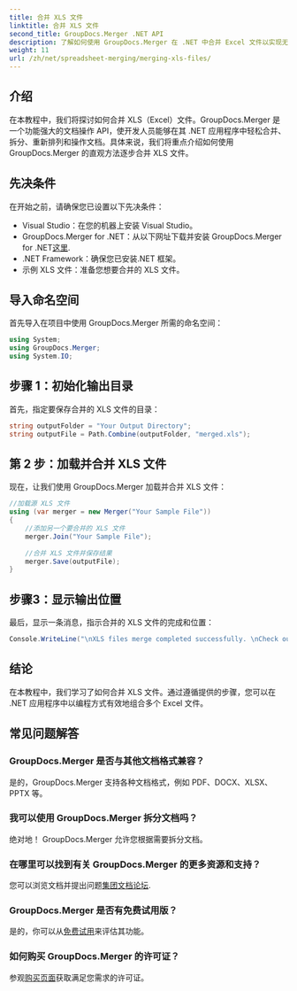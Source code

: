 ```yaml
---
title: 合并 XLS 文件
linktitle: 合并 XLS 文件
second_title: GroupDocs.Merger .NET API
description: 了解如何使用 GroupDocs.Merger 在 .NET 中合并 Excel 文件以实现无缝文档操作。请按照我们的分步教程进行操作。
weight: 11
url: /zh/net/spreadsheet-merging/merging-xls-files/
---
```

## 介绍
在本教程中，我们将探讨如何合并 XLS（Excel）文件。GroupDocs.Merger 是一个功能强大的文档操作 API，使开发人员能够在其 .NET 应用程序中轻松合并、拆分、重新排列和操作文档。具体来说，我们将重点介绍如何使用 GroupDocs.Merger 的直观方法逐步合并 XLS 文件。
## 先决条件
在开始之前，请确保您已设置以下先决条件：
- Visual Studio：在您的机器上安装 Visual Studio。
-  GroupDocs.Merger for .NET：从以下网址下载并安装 GroupDocs.Merger for .NET[这里](https://releases.groupdocs.com/merger/net/).
- .NET Framework：确保您已安装.NET 框架。
- 示例 XLS 文件：准备您想要合并的 XLS 文件。

## 导入命名空间
首先导入在项目中使用 GroupDocs.Merger 所需的命名空间：
```csharp
using System; 
using GroupDocs.Merger;
using System.IO;
```
## 步骤 1：初始化输出目录
首先，指定要保存合并的 XLS 文件的目录：
```csharp
string outputFolder = "Your Output Directory";
string outputFile = Path.Combine(outputFolder, "merged.xls");
```
## 第 2 步：加载并合并 XLS 文件
现在，让我们使用 GroupDocs.Merger 加载并合并 XLS 文件：
```csharp
//加载源 XLS 文件
using (var merger = new Merger("Your Sample File"))
{
    //添加另一个要合并的 XLS 文件
    merger.Join("Your Sample File");
    
    //合并 XLS 文件并保存结果
    merger.Save(outputFile);
}
```
## 步骤3：显示输出位置
最后，显示一条消息，指示合并的 XLS 文件的完成和位置：
```csharp
Console.WriteLine("\nXLS files merge completed successfully. \nCheck output in {0}", outputFolder);
```

## 结论
在本教程中，我们学习了如何合并 XLS 文件。通过遵循提供的步骤，您可以在 .NET 应用程序中以编程方式有效地组合多个 Excel 文件。

## 常见问题解答
### GroupDocs.Merger 是否与其他文档格式兼容？
是的，GroupDocs.Merger 支持各种文档格式，例如 PDF、DOCX、XLSX、PPTX 等。
### 我可以使用 GroupDocs.Merger 拆分文档吗？
绝对地！ GroupDocs.Merger 允许您根据需要拆分文档。
### 在哪里可以找到有关 GroupDocs.Merger 的更多资源和支持？
您可以浏览文档并提出问题[集团文档论坛](https://forum.groupdocs.com/c/merger/32).
### GroupDocs.Merger 是否有免费试用版？
是的，你可以从[免费试用](https://releases.groupdocs.com/)来评估其功能。
### 如何购买 GroupDocs.Merger 的许可证？
参观[购买页面](https://purchase.groupdocs.com/buy)获取满足您需求的许可证。